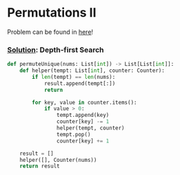 # Permutations II

Problem can be found in [here](https://leetcode.com/problems/permutations-ii/)!

### [Solution](/Depth-first%20Search/47-PermutationsII/solution.py): Depth-first Search

```python
def permuteUnique(nums: List[int]) -> List[List[int]]:
    def helper(tempt: List[int], counter: Counter):
        if len(tempt) == len(nums):
            result.append(tempt[:])
            return

        for key, value in counter.items():
            if value > 0:
                tempt.append(key)
                counter[key] -= 1
                helper(tempt, counter)
                tempt.pop()
                counter[key] += 1

    result = []
    helper([], Counter(nums))
    return result
```
